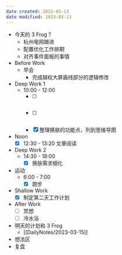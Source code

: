 ```yaml
---
date created: 2023-03-13 
date modified: 2023-03-13
---
```

- 今天的 3 Frog？
	- 杭州电网跟进
	- 配置优化工作排期
	- 对齐事件面板的事情
- Before Work
	- 早会
		- 完成越权大屏画线部分的逻辑修改
- Deep Work 1
	- 10:00 - 12:00
		- [ ] ~~~~对齐事件面板的配置需求
		- [ ] ~~~~配置优化工作排期
		- [x] 整理换肤的功能点，列到思维导图
- Noon
	- [x] 12:30 - 13:20 文章阅读 
- Deep Work 2
	- 14:30 - 18:00
		- [x] 换肤需求细化
- 运动
	- 6:00 - 7:00
		- [x] 跑步
- Shallow Work
	- [x] 制定第二天工作计划
- After Work
	- [ ] 冥想
	- [ ] 冷水浴
- 明天的计划和 3 Frog
	- [[DailyNotes/2023-03-15]]
- 想法区
- 复盘
